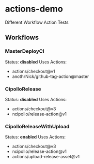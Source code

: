 # actions-demo
Different Workflow Action Tests 


## Workflows

### MasterDeployCI

Status: **disabled**
Uses Actions: 
* actions/checkout@v1
* anothrNick/github-tag-action@master

### CipolloRelease

Status: **disabled**
Uses Actions:
* actions/checkout@v3
* ncipollo/release-action@v1

### CipolloReleaseWithUpload

Status: **enabled**
Uses Actions:
* actions/checkout@v3
* ncipollo/release-action@v1
* actions/upload-release-asset@v1